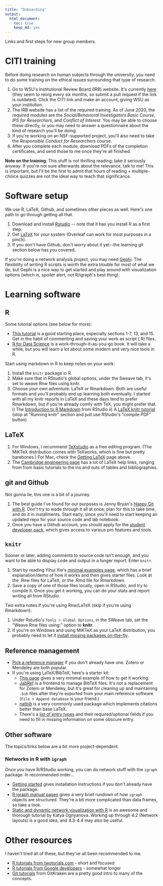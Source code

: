```yaml
---
title: "Onboarding"
output: 
  html_document: 
    toc: true
    keep_md: yes
---
```


Links and first steps for new group members. 


# CITI training

Before doing research on human subjects through the university, you need to do some training on the ethical issues surrounding that type of research. 

1. Go to WSU's Institutional Review Board (IRB) website. It's currently [here](https://www.wright.edu/research/research-compliance/irb-general-information) (they seem to reorg every six months, so submit a pull request if the link is outdated). Click the CITI link and make an account, giving WSU as your institution.  
2. The IRB website has a list of the required training. As of June 2020, the required modules are the *Social/Behavioral Investigators Basic Course*, *IPS for Researchers*, and *Conflict of Interest*. You may be able to choose these directly, or you may need to answer a questionnaire about the kind of research you'll be doing. 
3. If you're working on an NSF-supported project, you'll also need to take the *Responsible Conduct for Researchers* course. 
4. After you complete each module, download PDFs of the completion certificates, and send those to me once they're all finished. 

**Note on the training**: This stuff is not thrilling reading; take it seriously anyway. If you're not sure afterwards about the relevance, talk to me! This is important, but I'll be the first to admit that hours of reading + multiple-choice quizzes are not the ideal way to teach that significance. 



# Software setup

We use R, LaTeX, Github, and sometimes other pieces as well. Here's one path to go through getting all that.

1. Download and install [Rstudio](https://rstudio.com/products/rstudio/download/) -- note that it has you install R as a first step. 
2. Get [LaTeX](https://www.latex-project.org/get/) for your system (Overleaf can work for most purposes in a pinch).
3. If you don't have Github, don't worry about it yet--the learning git section below has you covered.

If you're doing a network analysis project, you may need [Gephi](https://gephi.org/). The flexibility of writing R scripts is worth the extra trouble for most of what we do, but Gephi is a nice way to get started and play around with visualization options (which is, spoiler alert, not R/igraph's best thing). 


# Learning software

## R

Some tutorial options (see below for more):

* [This tutorial](http://www.cyclismo.org/tutorial/R/) is a good starting place, especially sections 1-7, 13, and 15. Get in the habit of commenting and saving your work as script (.R) files. 
* [R for Data Science](https://r4ds.had.co.nz/) is a work-through-it-as-you-go book. It will take a while, but you will learn a lot about some modern and very nice tools in R.

Start using markdown in R to keep notes on your work:

1. Install the `knitr` package in R. 
2. Make sure that in RStudio's global options, under the Sweave tab, it's set to weave Rnw files using knitr.
3. Choose your own adventure: LaTeX or Rmarkdown. Both are useful formats and you'll probably end up learning both eventually. I started with all my knitr reports in LaTeX and these days tend to prefer Rmarkdown, but if you're already comfy with TeX, you might prefer that.
  i) The [Introduction to R Markdown](https://rmarkdown.rstudio.com/articles_intro.html) from RStudio
  ii) A [LaTeX knitr tutorial](https://joshldavis.com/2014/04/12/beginners-tutorial-for-knitr/) (stop at "Running knitr" section and just use RStudio's "compile PDF" button)


## LaTeX

1. For Windows, I recommend [TeXstudio](https://texstudio.org/) as a free editing program. (The MiKTeX distribution comes with TeXworks, which is fine but pretty barebones.) For Mac, check the [Getting LaTeX](https://www.latex-project.org/get/) page above.
2. The [Cambridge engineering page](www-h.eng.cam.ac.uk/help/tpl/textprocessing/) has a lot of LaTeX help links, ranging from from basic tutorials to the ins and outs of tables and bibliographies. 


## git and Github 

Not gonna lie, this one is a bit of a journey. 

1. The best guide I've found for our purposes is Jenny Bryan's [Happy Git with R](https://happygitwithr.com/). Don't try to wade through it all at once; plan for this to take time, and do it in installments. Start early, since you'll need to start keeping an updated repo for your source code and lab notebook. 
2. Once you have a Github account, you should apply for the [student developer pack](https://docs.github.com/en/free-pro-team@latest/github/teaching-and-learning-with-github-education/applying-for-a-student-developer-pack), which gives access to various pro features and tools.


## `knitr`

Sooner or later, adding comments to source code isn't enough, and you want to be able to display code and output in a longer report. Enter `knitr`. 

1. Start by reading Yihui Xie's [minimal examples page](https://yihui.org/knitr/demo/minimal/), which has a brief explanation/demo of how it works and then gives starter files. Look at the .Rnw files for LaTeX, or the .Rmd file for Rmarkdown. 
2. Save a copy of one of those files locally, open in RStudio, and try to compile it. Once you get it working, you can do your stats and report writing all from RStudio. 

Two extra notes if you're using Rnw/LaTeX (skip if you're using Rmarkdown):

1. Under Rstudio's `Tools > Global Options`, in the SWeave tab, set the "Weave Rnw files using:" option to **knitr**.
2. If you're on Windows and using MiKTeX as your LaTeX distribution, you probably need to let it [install missing packages on-the-fly](https://stackoverflow.com/questions/55763116/r-sweave-rnw-wont-produce-a-pdf-file-exit-code-1).



## Reference management

* [Pick a reference manager](https://en.wikipedia.org/wiki/Comparison_of_reference_management_software) if you don't already have one. Zotero or Mendeley are both popular. 
* If you're using LaTeX/BibTeX, here's a starter kit:
  + [This page](http://www.bibtex.org/Using/) gives a very minimal example of how to get it working. 
  + [JabRef](https://www.jabref.org/) is a frontend to manage BibTeX files. It's not a replacement for Zotero or Mendeley, but it's great for cleaning up and maintaining `.bib` files after they're exported from your main reference software. (`File > Append database` is your friend.)
  + [natbib](http://merkel.texture.rocks/Latex/natbib.php) is a very commonly used package which implements citations better than base LaTeX. 
  + There's a [list of entry types](https://kmh-lanl.hansonhub.com/spie/bibtex-overview.html) and their required/optional fields if you need to fill in missing information on some obscure entry.



## Other software

The topics/links below are a bit more project-dependent.

### Networks in R with `igraph`

Once you have R/RStudio working, you can do network stuff with the `igraph` package. In recommended order...

* [Getting started](https://igraph.org/r/) gives installation instructions if you don't already have the package.
* [R igraph manual pages](https://igraph.org/r/doc/aaa-igraph-package.html) gives a very brief rundown of how `igraph` objects are structured. They're a bit more complicated than data frames, so take a look.
* [Static and dynamic network visualization with R](https://kateto.net/network-visualization) is an awesome and thorough tutorial by Katya Ognyanova. Working up through 4.2 (Network layouts) is a good idea, and 4.3-4.4 may also be useful. 


# Other resources

I haven't tried all of these, but they've all been recommended to me. 

* [R tutorials from twotorials.com](https://www.twotorials.com) - short and focused
* [R tutorials from Google developers](https://www.youtube.com/playlist?list=PLOU2XLYxmsIK9qQfztXeybpHvru-TrqAP) - somewhat longer
* [Git tutorials](https://www.gitkraken.com/resources/learn-git) from GitKraken are a pretty good intro to many of the concepts.
